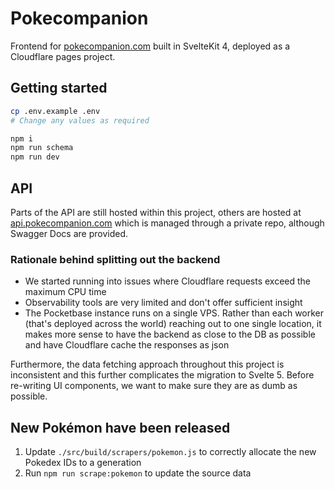 # Pokecompanion

Frontend for [pokecompanion.com](https://pokecompanion.com) built in SvelteKit 4, deployed as a Cloudflare pages project.

## Getting started

```sh
cp .env.example .env
# Change any values as required

npm i
npm run schema
npm run dev
```

## API

Parts of the API are still hosted within this project, others are hosted at [api.pokecompanion.com](https://api.pokecompanion.com/docs) which is managed through a private repo, although Swagger Docs are provided.

### Rationale behind splitting out the backend

- We started running into issues where Cloudflare requests exceed the maximum CPU time
- Observability tools are very limited and don't offer sufficient insight
- The Pocketbase instance runs on a single VPS. Rather than each worker (that's deployed across the world) reaching out to one single location, it makes more sense to have the backend as close to the DB as possible and have Cloudflare cache the responses as json

Furthermore, the data fetching approach throughout this project is inconsistent and this further complicates the migration to Svelte 5. Before re-writing UI components, we want to make sure they are as dumb as possible.

## New Pokémon have been released

1. Update `./src/build/scrapers/pokemon.js` to correctly allocate the new Pokedex IDs to a generation
2. Run `npm run scrape:pokemon` to update the source data

